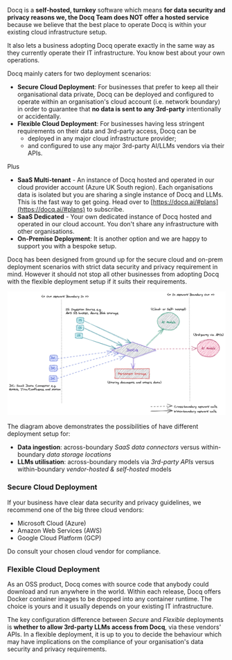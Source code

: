 <!-- ## Deployment Scenarios -->

Docq is a **self-hosted, turnkey** software which means **for data security and privacy reasons we, the Docq Team does NOT offer a hosted service** because we believe that the best place to operate Docq is within your existing cloud infrastructure setup.

It also lets a business adopting Docq operate exactly in the same way as they currently operate their IT infrastructure. You know best about your own operations.

Docq mainly caters for two deployment scenarios:

- **Secure Cloud Deployment**: For businesses that prefer to keep all their organisational data private, Docq can be deployed and configured to operate within an organisation's cloud account (i.e. network boundary) in order to guarantee that **no data is sent to any 3rd-party** intentionally or accidentally.
- **Flexible Cloud Deployment**: For businesses having less stringent requirements on their data and 3rd-party access, Docq can be
  - deployed in any major cloud infrastructure provider;
  - and configured to use any major 3rd-party AI/LLMs vendors via their APIs.

Plus

- **SaaS Multi-tenant** - An instance of Docq hosted and operated in our cloud provider account (Azure UK South region). Each organisations data is isolated but you are sharing a single instance of Docq and LLMs. This is the fast way to get going. Head over to [https://docq.ai/#plans](https://docq.ai/#plans) to subscribe.
- **SaaS Dedicated** - Your own dedicated instance of Docq hosted and operated in our cloud account. You don't share any infrastructure with other organisations.
- **On-Premise Deployment**: It is another option and we are happy to support you with a bespoke setup.

Docq has been designed from ground up for the secure cloud and on-prem deployment scenarios with strict data security and privacy requirement in mind. However it should not stop all other businesses from adopting Docq with the flexible deployment setup if it suits their requirements.

![Docq network overview](../assets/Docq_network_overview.png)

The diagram above demonstrates the possibilities of have different deployment setup for:

- **Data ingestion**: across-boundary _SaaS data connectors_ versus within-boundary _data storage locations_
- **LLMs utilisation**: across-boundary models via _3rd-party APIs_ versus within-boundary _vendor-hosted & self-hosted_ models

### Secure Cloud Deployment

If your business have clear data security and privacy guidelines, we recommend one of the big three cloud vendors:

- Microsoft Cloud (Azure)
- Amazon Web Services (AWS)
- Google Cloud Platform (GCP)

Do consult your chosen cloud vendor for compliance.

### Flexible Cloud Deployment

As an OSS product, Docq comes with source code that anybody could download and run anywhere in the world. Within each release, Docq offers Docker container images to be dropped into any container runtime. The choice is yours and it usually depends on your existing IT infrastructure.

The key configuration difference between _Secure_ and _Flexible_ deployments is **whether to allow 3rd-party LLMs access from Docq**, via these vendors' APIs. In a flexible deployment, it is up to you to decide the behaviour which may have implications on the compliance of your organisation's data security and privacy requirements.
